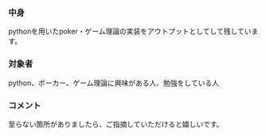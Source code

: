 ### 中身
pythonを用いたpoker・ゲーム理論の実装をアウトプットとしてして残しています。

### 対象者
python、ポーカー、ゲーム理論に興味がある人、勉強をしている人

### コメント
至らない箇所がありましたら、ご指摘していただけると嬉しいです。
